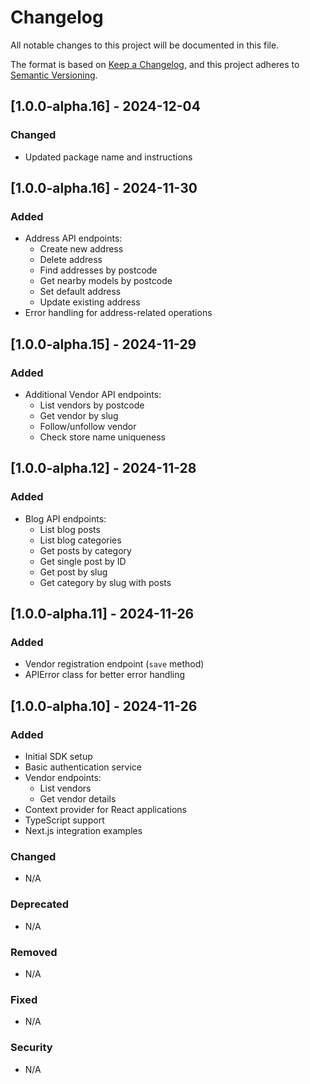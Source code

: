 # Changelog

All notable changes to this project will be documented in this file.

The format is based on [Keep a Changelog](https://keepachangelog.com/en/1.0.0/),
and this project adheres to [Semantic Versioning](https://semver.org/spec/v2.0.0.html).

## [1.0.0-alpha.16] - 2024-12-04

### Changed
- Updated package name and instructions

## [1.0.0-alpha.16] - 2024-11-30

### Added
- Address API endpoints:
  - Create new address
  - Delete address
  - Find addresses by postcode
  - Get nearby models by postcode
  - Set default address
  - Update existing address
- Error handling for address-related operations

## [1.0.0-alpha.15] - 2024-11-29

### Added
- Additional Vendor API endpoints:
  - List vendors by postcode
  - Get vendor by slug
  - Follow/unfollow vendor
  - Check store name uniqueness

## [1.0.0-alpha.12] - 2024-11-28

### Added
- Blog API endpoints:
  - List blog posts
  - List blog categories
  - Get posts by category
  - Get single post by ID
  - Get post by slug
  - Get category by slug with posts

## [1.0.0-alpha.11] - 2024-11-26

### Added
- Vendor registration endpoint (`save` method)
- APIError class for better error handling

## [1.0.0-alpha.10] - 2024-11-26

### Added
- Initial SDK setup
- Basic authentication service
- Vendor endpoints:
  - List vendors
  - Get vendor details
- Context provider for React applications
- TypeScript support
- Next.js integration examples

### Changed
- N/A

### Deprecated
- N/A

### Removed
- N/A

### Fixed
- N/A

### Security
- N/A

